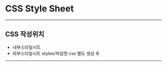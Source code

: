 # CSS Style Sheet
----
## CSS 작성위치
* 내부스타일시트 <head><style>여기 작성</style></head>
* 외부스타일시트 styles/파일명.css 별도 생성 후
    <link rel="stylesheet" href="./style/파일명.css" >
----